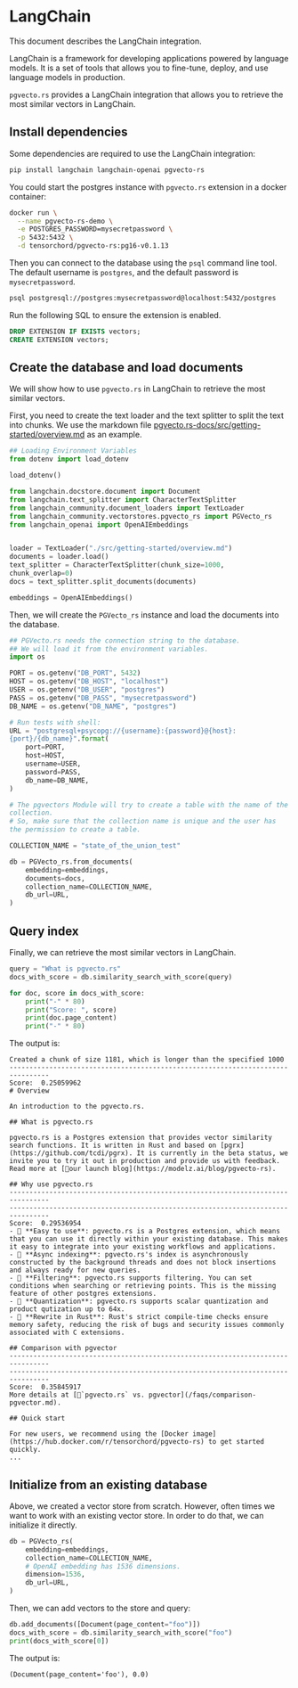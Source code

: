 # LangChain

This document describes the LangChain integration.

LangChain is a framework for developing applications powered by language models. It is a set of tools that allows you to fine-tune, deploy, and use language models in production.

`pgvecto.rs` provides a LangChain integration that allows you to retrieve the most similar vectors in LangChain.

## Install dependencies

Some dependencies are required to use the LangChain integration:

```sh
pip install langchain langchain-openai pgvecto-rs
```

You could start the postgres instance with `pgvecto.rs` extension in a docker container:

```sh
docker run \
  --name pgvecto-rs-demo \
  -e POSTGRES_PASSWORD=mysecretpassword \
  -p 5432:5432 \
  -d tensorchord/pgvecto-rs:pg16-v0.1.13
```

Then you can connect to the database using the `psql` command line tool. The default username is `postgres`, and the default password is `mysecretpassword`.

```sh
psql postgresql://postgres:mysecretpassword@localhost:5432/postgres
```

Run the following SQL to ensure the extension is enabled.

```sql
DROP EXTENSION IF EXISTS vectors;
CREATE EXTENSION vectors;
```

## Create the database and load documents

We will show how to use `pgvecto.rs` in LangChain to retrieve the most similar vectors. 

First, you need to create the text loader and the text splitter to split the text into chunks. We use the markdown file [pgvecto.rs-docs/src/getting-started/overview.md](https://github.com/tensorchord/pgvecto.rs-docs/blob/main/src/getting-started/overview.md) as an example.

```python
## Loading Environment Variables
from dotenv import load_dotenv

load_dotenv()

from langchain.docstore.document import Document
from langchain.text_splitter import CharacterTextSplitter
from langchain_community.document_loaders import TextLoader
from langchain_community.vectorstores.pgvecto_rs import PGVecto_rs
from langchain_openai import OpenAIEmbeddings


loader = TextLoader("./src/getting-started/overview.md")
documents = loader.load()
text_splitter = CharacterTextSplitter(chunk_size=1000, chunk_overlap=0)
docs = text_splitter.split_documents(documents)

embeddings = OpenAIEmbeddings()
```

Then, we will create the `PGVecto_rs` instance and load the documents into the database.

```python
## PGVecto.rs needs the connection string to the database.
## We will load it from the environment variables.
import os

PORT = os.getenv("DB_PORT", 5432)
HOST = os.getenv("DB_HOST", "localhost")
USER = os.getenv("DB_USER", "postgres")
PASS = os.getenv("DB_PASS", "mysecretpassword")
DB_NAME = os.getenv("DB_NAME", "postgres")

# Run tests with shell:
URL = "postgresql+psycopg://{username}:{password}@{host}:{port}/{db_name}".format(
    port=PORT,
    host=HOST,
    username=USER,
    password=PASS,
    db_name=DB_NAME,
)

# The pgvectors Module will try to create a table with the name of the collection.
# So, make sure that the collection name is unique and the user has the permission to create a table.

COLLECTION_NAME = "state_of_the_union_test"

db = PGVecto_rs.from_documents(
    embedding=embeddings,
    documents=docs,
    collection_name=COLLECTION_NAME,
    db_url=URL,
)
```

## Query index

Finally, we can retrieve the most similar vectors in LangChain.

```python
query = "What is pgvecto.rs"
docs_with_score = db.similarity_search_with_score(query)

for doc, score in docs_with_score:
    print("-" * 80)
    print("Score: ", score)
    print(doc.page_content)
    print("-" * 80)
```

The output is:

```text
Created a chunk of size 1181, which is longer than the specified 1000
--------------------------------------------------------------------------------
Score:  0.25059962
# Overview

An introduction to the pgvecto.rs.

## What is pgvecto.rs

pgvecto.rs is a Postgres extension that provides vector similarity search functions. It is written in Rust and based on [pgrx](https://github.com/tcdi/pgrx). It is currently in the beta status, we invite you to try it out in production and provide us with feedback. Read more at [📝our launch blog](https://modelz.ai/blog/pgvecto-rs).

## Why use pgvecto.rs
--------------------------------------------------------------------------------
--------------------------------------------------------------------------------
Score:  0.29536954
- 💃 **Easy to use**: pgvecto.rs is a Postgres extension, which means that you can use it directly within your existing database. This makes it easy to integrate into your existing workflows and applications.
- 🔗 **Async indexing**: pgvecto.rs's index is asynchronously constructed by the background threads and does not block insertions and always ready for new queries.
- 🥅 **Filtering**: pgvecto.rs supports filtering. You can set conditions when searching or retrieving points. This is the missing feature of other postgres extensions.
- 🧮 **Quantization**: pgvecto.rs supports scalar quantization and product qutization up to 64x.
- 🦀 **Rewrite in Rust**: Rust's strict compile-time checks ensure memory safety, reducing the risk of bugs and security issues commonly associated with C extensions.

## Comparison with pgvector
--------------------------------------------------------------------------------
--------------------------------------------------------------------------------
Score:  0.35845917
More details at [📝`pgvecto.rs` vs. pgvector](/faqs/comparison-pgvector.md).

## Quick start

For new users, we recommend using the [Docker image](https://hub.docker.com/r/tensorchord/pgvecto-rs) to get started quickly.
...
```

## Initialize from an existing database

Above, we created a vector store from scratch. However, often times we want to work with an existing vector store. In order to do that, we can initialize it directly.

```python
db = PGVecto_rs(
    embedding=embeddings,
    collection_name=COLLECTION_NAME,
    # OpenAI embedding has 1536 dimensions.
    dimension=1536,
    db_url=URL,
)
```

Then, we can add vectors to the store and query:

```python
db.add_documents([Document(page_content="foo")])
docs_with_score = db.similarity_search_with_score("foo")
print(docs_with_score[0])
```

The output is:

```text
(Document(page_content='foo'), 0.0)
```

<style>
code {
  white-space: pre-wrap !important;
  counter-reset: step;
  counter-increment: step 0;
  min-width: calc(100% - 40px) !important;
}

.line::before {
  content: counter(step);
  counter-increment: step;
  width: 2ch;
  margin-right: 36px;
  margin-left: calc(-36px - 2ch);
  display: inline-block;
  text-align: right;
  color: var(--vp-code-line-number-color);
}
</style>
